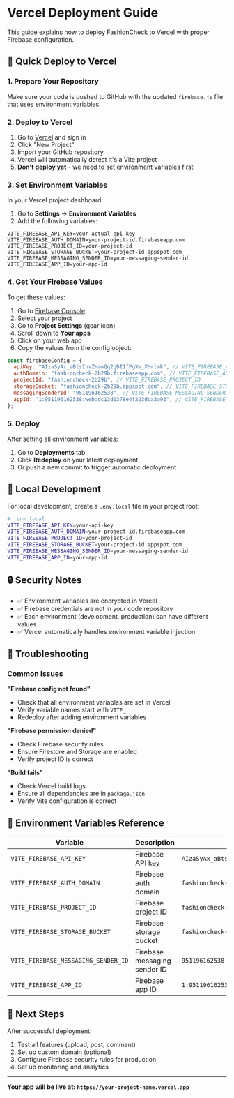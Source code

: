 # Vercel Deployment Guide

This guide explains how to deploy FashionCheck to Vercel with proper Firebase configuration.

## 🚀 Quick Deploy to Vercel

### 1. Prepare Your Repository

Make sure your code is pushed to GitHub with the updated `firebase.js` file that uses environment variables.

### 2. Deploy to Vercel

1. Go to [Vercel](https://vercel.com) and sign in
2. Click "New Project"
3. Import your GitHub repository
4. Vercel will automatically detect it's a Vite project
5. **Don't deploy yet** - we need to set environment variables first

### 3. Set Environment Variables

In your Vercel project dashboard:

1. Go to **Settings** → **Environment Variables**
2. Add the following variables:

```
VITE_FIREBASE_API_KEY=your-actual-api-key
VITE_FIREBASE_AUTH_DOMAIN=your-project-id.firebaseapp.com
VITE_FIREBASE_PROJECT_ID=your-project-id
VITE_FIREBASE_STORAGE_BUCKET=your-project-id.appspot.com
VITE_FIREBASE_MESSAGING_SENDER_ID=your-messaging-sender-id
VITE_FIREBASE_APP_ID=your-app-id
```

### 4. Get Your Firebase Values

To get these values:

1. Go to [Firebase Console](https://console.firebase.google.com/)
2. Select your project
3. Go to **Project Settings** (gear icon)
4. Scroll down to **Your apps**
5. Click on your web app
6. Copy the values from the config object:

```javascript
const firebaseConfig = {
  apiKey: "AIzaSyAx_aBtsInvZHawQq2gDI1fPgXm_XMrlmk", // VITE_FIREBASE_API_KEY
  authDomain: "fashioncheck-2b29b.firebaseapp.com", // VITE_FIREBASE_AUTH_DOMAIN
  projectId: "fashioncheck-2b29b", // VITE_FIREBASE_PROJECT_ID
  storageBucket: "fashioncheck-2b29b.appspot.com", // VITE_FIREBASE_STORAGE_BUCKET
  messagingSenderId: "951196162538", // VITE_FIREBASE_MESSAGING_SENDER_ID
  appId: "1:951196162538:web:dc13d0378e4f223dca3a93", // VITE_FIREBASE_APP_ID
};
```

### 5. Deploy

After setting all environment variables:

1. Go to **Deployments** tab
2. Click **Redeploy** on your latest deployment
3. Or push a new commit to trigger automatic deployment

## 🔧 Local Development

For local development, create a `.env.local` file in your project root:

```bash
# .env.local
VITE_FIREBASE_API_KEY=your-api-key
VITE_FIREBASE_AUTH_DOMAIN=your-project-id.firebaseapp.com
VITE_FIREBASE_PROJECT_ID=your-project-id
VITE_FIREBASE_STORAGE_BUCKET=your-project-id.appspot.com
VITE_FIREBASE_MESSAGING_SENDER_ID=your-messaging-sender-id
VITE_FIREBASE_APP_ID=your-app-id
```

## 🔒 Security Notes

- ✅ Environment variables are encrypted in Vercel
- ✅ Firebase credentials are not in your code repository
- ✅ Each environment (development, production) can have different values
- ✅ Vercel automatically handles environment variable injection

## 🐛 Troubleshooting

### Common Issues

**"Firebase config not found"**

- Check that all environment variables are set in Vercel
- Verify variable names start with `VITE_`
- Redeploy after adding environment variables

**"Firebase permission denied"**

- Check Firebase security rules
- Ensure Firestore and Storage are enabled
- Verify project ID is correct

**"Build fails"**

- Check Vercel build logs
- Ensure all dependencies are in `package.json`
- Verify Vite configuration is correct

## 📝 Environment Variables Reference

| Variable                            | Description                  | Example                                     |
| ----------------------------------- | ---------------------------- | ------------------------------------------- |
| `VITE_FIREBASE_API_KEY`             | Firebase API key             | `AIzaSyAx_aBtsInvZHawQq2gDI1fPgXm_XMrlmk`   |
| `VITE_FIREBASE_AUTH_DOMAIN`         | Firebase auth domain         | `fashioncheck-2b29b.firebaseapp.com`        |
| `VITE_FIREBASE_PROJECT_ID`          | Firebase project ID          | `fashioncheck-2b29b`                        |
| `VITE_FIREBASE_STORAGE_BUCKET`      | Firebase storage bucket      | `fashioncheck-2b29b.appspot.com`            |
| `VITE_FIREBASE_MESSAGING_SENDER_ID` | Firebase messaging sender ID | `951196162538`                              |
| `VITE_FIREBASE_APP_ID`              | Firebase app ID              | `1:951196162538:web:dc13d0378e4f223dca3a93` |

## 🎯 Next Steps

After successful deployment:

1. Test all features (upload, post, comment)
2. Set up custom domain (optional)
3. Configure Firebase security rules for production
4. Set up monitoring and analytics

---

**Your app will be live at: `https://your-project-name.vercel.app`**
